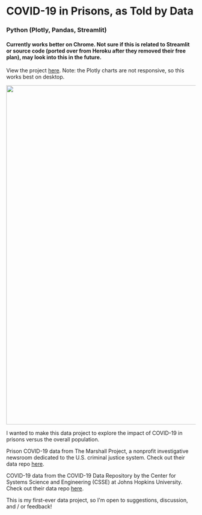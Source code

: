 # COVID-19 in Prisons, as Told by Data
### Python (Plotly, Pandas, Streamlit)
#### Currently works better on Chrome. Not sure if this is related to Streamlit or source code (ported over from Heroku after they removed their free plan), may look into this in the future.

View the project [here](https://covid-prisons.herokuapp.com). Note: the Plotly charts are not responsive, so this works best on desktop.

<img src="https://github.com/fibanneacci/covid-prisons/blob/main/Screen%20Shot%202020-07-26%20at%2012.27.31%20PM.png" width="900">

I wanted to make this data project to explore the impact of COVID-19 in prisons versus the overall population.

Prison COVID-19 data from The Marshall Project, a nonprofit investigative newsroom dedicated to the U.S. criminal justice system. Check out their data repo [here](https://github.com/themarshallproject/COVID_prison_data).

COVID-19 data from the COVID-19 Data Repository by the Center for Systems Science and Engineering (CSSE) at Johns Hopkins University. Check out their data repo [here](https://github.com/CSSEGISandData/COVID-19).

This is my first-ever data project, so I'm open to suggestions, discussion, and / or feedback!
